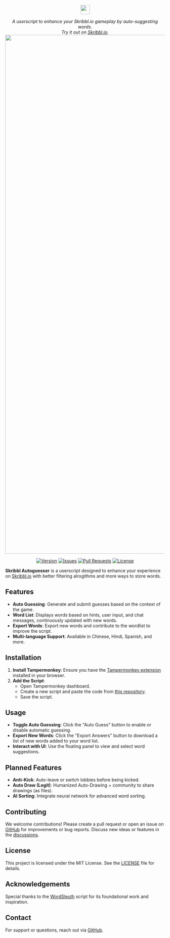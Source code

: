 <p align="center">
  <img src="https://www.google.com/s2/favicons?sz=64&domain=skribbl.io" height="29" />
</p>
<p align="center">
  <i>A userscript to enhance your Skribbl.io gameplay by auto-suggesting words.<br/>Try it out on <a href="https://www.skribbl.io">Skribbl.io</a>.</i>
  <br/>
  <img width="1640" alt="screenshot" src="https://user-images.githubusercontent.com/31465/34380645-bd67f474-eb0b-11e7-8d03-0151c1730654.png">
</p>
<p align="center">
  <a href="https://github.com/zkisaboss/reorderedwordlist" rel="nofollow"><img src="https://img.shields.io/badge/version-1.0-blue.svg" alt="Version"></a>
  <a href="https://github.com/zkisaboss/reorderedwordlist/issues" rel="nofollow"><img src="https://img.shields.io/github/issues/zkisaboss/reorderedwordlist" alt="Issues"></a>
  <a href="https://github.com/zkisaboss/reorderedwordlist/pulls" rel="nofollow"><img src="https://img.shields.io/github/issues-pr/zkisaboss/reorderedwordlist" alt="Pull Requests"></a>
  <a href="https://github.com/zkisaboss/reorderedwordlist/blob/main/LICENSE" rel="nofollow"><img src="https://img.shields.io/github/license/zkisaboss/reorderedwordlist" alt="License"></a>
</p>

**Skribbl Autoguesser** is a userscript designed to enhance your experience on [Skribbl.io](https://www.skribbl.io/) with better filtering alrogithms and more ways to store words.

## Features

- **Auto Guessing**: Generate and submit guesses based on the context of the game.
- **Word List**: Displays words based on hints, user input, and chat messages, continuously updated with new words.
- **Export Words**: Export new words and contribute to the wordlist to improve the script.
- **Multi-language Support**: Available in Chinese, Hindi, Spanish, and more.

## Installation

1. **Install Tampermonkey**: Ensure you have the [Tampermonkey extension](https://www.tampermonkey.net/) installed in your browser.
2. **Add the Script**:
   - Open Tampermonkey dashboard.
   - Create a new script and paste the code from [this repository](https://github.com/zkisaboss/reorderedwordlist).
   - Save the script.

## Usage

- **Toggle Auto Guessing**: Click the "Auto Guess" button to enable or disable automatic guessing.
- **Export New Words**: Click the "Export Answers" button to download a list of new words added to your word list.
- **Interact with UI**: Use the floating panel to view and select word suggestions.

## Planned Features

- **Anti-Kick**: Auto-leave or switch lobbies before being kicked.
- **Auto Draw (Legit)**: Humanized Auto-Drawing + community to share drawings (as files).
- **AI Sorting**: Integrate neural network for advanced word sorting.

## Contributing

We welcome contributions! Please create a pull request or open an issue on [GitHub](https://github.com/zkisaboss/reorderedwordlist) for improvements or bug reports. Discuss new ideas or features in the [discussions](https://github.com/zkisaboss/reorderedwordlist/discussions).

## License

This project is licensed under the MIT License. See the [LICENSE](LICENSE) file for details.

## Acknowledgements

Special thanks to the [WordSleuth](https://github.com/zkisaboss/reorderedwordlist) script for its foundational work and inspiration.

## Contact

For support or questions, reach out via [GitHub](https://github.com/zkisaboss/reorderedwordlist).

